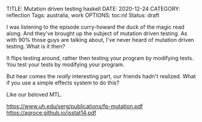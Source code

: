 TITLE: Mutation driven testing haskell
DATE: 2020-12-24
CATEGORY: reflection
Tags: australia, work
OPTIONS: toc:nil
Status: draft


I was listening to the episode curry-howard the duck of the magic read along.
And they've brought up the subject of mutation driven testing.
As with 90% those guys are talking about,
I've never heard of mutation driven testing. 
What is it then?

It flips testing around, rather then testing your program by modifying tests.
You test your tests by modifying your program.

But hear comes the *really* interesting part, our friends hadn't realized.
What if you use a simple effects system to do this?

Like our beloved MTL.


https://www.uh.edu/serg/publications/fp-mutation.pdf
https://agroce.github.io/isstat14.pdf
